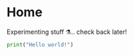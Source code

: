# Home

Experimenting stuff ⚗️.. check back later!

```python exec="true" source="tabbed-left"
print("Hello world!")
```